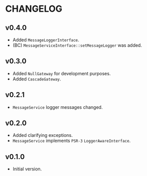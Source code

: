CHANGELOG
=========

v0.4.0
------
- Added `MessageLoggerInterface`.
- (BC) `MessageServiceInterface::setMessageLogger` was added.


v0.3.0
------
- Added `NullGateway` for development purposes.
- Added `CascadeGateway`.

v0.2.1
------
- `MessageService` logger messages changed.

v0.2.0
------
- Added clarifying exceptions.
- `MessageService` implements `PSR-3` `LoggerAwareInterface`.

v0.1.0
------
- Initial version.